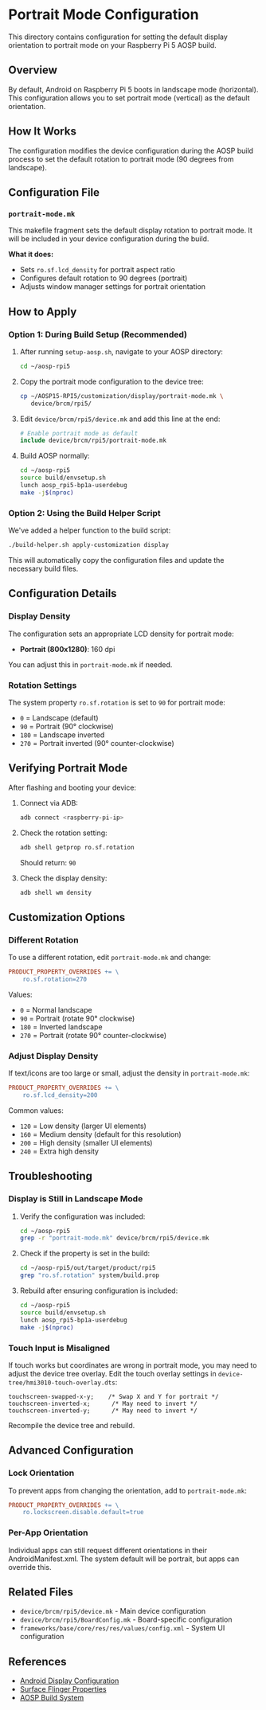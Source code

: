 # Portrait Mode Configuration

This directory contains configuration for setting the default display orientation to portrait mode on your Raspberry Pi 5 AOSP build.

## Overview

By default, Android on Raspberry Pi 5 boots in landscape mode (horizontal). This configuration allows you to set portrait mode (vertical) as the default orientation.

## How It Works

The configuration modifies the device configuration during the AOSP build process to set the default rotation to portrait mode (90 degrees from landscape).

## Configuration File

### `portrait-mode.mk`

This makefile fragment sets the default display rotation to portrait mode. It will be included in your device configuration during the build.

**What it does:**
- Sets `ro.sf.lcd_density` for portrait aspect ratio
- Configures default rotation to 90 degrees (portrait)
- Adjusts window manager settings for portrait orientation

## How to Apply

### Option 1: During Build Setup (Recommended)

1. After running `setup-aosp.sh`, navigate to your AOSP directory:
   ```bash
   cd ~/aosp-rpi5
   ```

2. Copy the portrait mode configuration to the device tree:
   ```bash
   cp ~/AOSP15-RPI5/customization/display/portrait-mode.mk \
      device/brcm/rpi5/
   ```

3. Edit `device/brcm/rpi5/device.mk` and add this line at the end:
   ```makefile
   # Enable portrait mode as default
   include device/brcm/rpi5/portrait-mode.mk
   ```

4. Build AOSP normally:
   ```bash
   cd ~/aosp-rpi5
   source build/envsetup.sh
   lunch aosp_rpi5-bp1a-userdebug
   make -j$(nproc)
   ```

### Option 2: Using the Build Helper Script

We've added a helper function to the build script:

```bash
./build-helper.sh apply-customization display
```

This will automatically copy the configuration files and update the necessary build files.

## Configuration Details

### Display Density

The configuration sets an appropriate LCD density for portrait mode:
- **Portrait (800x1280)**: 160 dpi

You can adjust this in `portrait-mode.mk` if needed.

### Rotation Settings

The system property `ro.sf.rotation` is set to `90` for portrait mode:
- `0` = Landscape (default)
- `90` = Portrait (90° clockwise)
- `180` = Landscape inverted
- `270` = Portrait inverted (90° counter-clockwise)

## Verifying Portrait Mode

After flashing and booting your device:

1. Connect via ADB:
   ```bash
   adb connect <raspberry-pi-ip>
   ```

2. Check the rotation setting:
   ```bash
   adb shell getprop ro.sf.rotation
   ```
   Should return: `90`

3. Check the display density:
   ```bash
   adb shell wm density
   ```

## Customization Options

### Different Rotation

To use a different rotation, edit `portrait-mode.mk` and change:
```makefile
PRODUCT_PROPERTY_OVERRIDES += \
    ro.sf.rotation=270
```

Values:
- `0` = Normal landscape
- `90` = Portrait (rotate 90° clockwise)
- `180` = Inverted landscape
- `270` = Portrait (rotate 90° counter-clockwise)

### Adjust Display Density

If text/icons are too large or small, adjust the density in `portrait-mode.mk`:
```makefile
PRODUCT_PROPERTY_OVERRIDES += \
    ro.sf.lcd_density=200
```

Common values:
- `120` = Low density (larger UI elements)
- `160` = Medium density (default for this resolution)
- `200` = High density (smaller UI elements)
- `240` = Extra high density

## Troubleshooting

### Display is Still in Landscape Mode

1. Verify the configuration was included:
   ```bash
   cd ~/aosp-rpi5
   grep -r "portrait-mode.mk" device/brcm/rpi5/device.mk
   ```

2. Check if the property is set in the build:
   ```bash
   cd ~/aosp-rpi5/out/target/product/rpi5
   grep "ro.sf.rotation" system/build.prop
   ```

3. Rebuild after ensuring configuration is included:
   ```bash
   cd ~/aosp-rpi5
   source build/envsetup.sh
   lunch aosp_rpi5-bp1a-userdebug
   make -j$(nproc)
   ```

### Touch Input is Misaligned

If touch works but coordinates are wrong in portrait mode, you may need to adjust the device tree overlay. Edit the touch overlay settings in `device-tree/hmi3010-touch-overlay.dts`:

```dts
touchscreen-swapped-x-y;    /* Swap X and Y for portrait */
touchscreen-inverted-x;      /* May need to invert */
touchscreen-inverted-y;      /* May need to invert */
```

Recompile the device tree and rebuild.

## Advanced Configuration

### Lock Orientation

To prevent apps from changing the orientation, add to `portrait-mode.mk`:

```makefile
PRODUCT_PROPERTY_OVERRIDES += \
    ro.lockscreen.disable.default=true
```

### Per-App Orientation

Individual apps can still request different orientations in their AndroidManifest.xml. The system default will be portrait, but apps can override this.

## Related Files

- `device/brcm/rpi5/device.mk` - Main device configuration
- `device/brcm/rpi5/BoardConfig.mk` - Board-specific configuration
- `frameworks/base/core/res/res/values/config.xml` - System UI configuration

## References

- [Android Display Configuration](https://source.android.com/docs/core/display)
- [Surface Flinger Properties](https://source.android.com/docs/core/graphics/surfaceflinger)
- [AOSP Build System](https://source.android.com/docs/setup/build)
